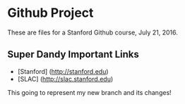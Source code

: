 Github Project
============

These are files for a Stanford Github course, July 21, 2016.

Super Dandy Important Links
--------------------
* [Stanford] (http://stanford.edu)
* [SLAC] (http://slac.stanford.edu)


This going to represent my new branch and its changes!
